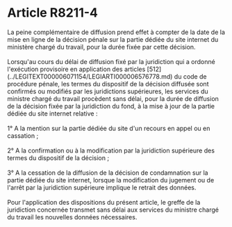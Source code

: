 # Article R8211-4

 

<div align="left">
  La peine complémentaire de diffusion prend effet à compter de la date de la mise en ligne de la décision pénale sur la partie dédiée du site internet du ministère chargé du travail, pour la durée fixée par cette décision. <br /> <br /> Lorsqu'au cours du délai de diffusion fixé par la juridiction qui a ordonné l'exécution provisoire en application des articles [512](../LEGITEXT000006071154/LEGIARTI000006576778.md) du code de procédure pénale, les termes du dispositif de la décision diffusée sont confirmés ou modifiés par les juridictions supérieures, les services du ministre chargé du travail procèdent sans délai, pour la durée de diffusion de la décision fixée par la juridiction du fond, à la mise à jour de la partie dédiée du site internet relative : <br /> <br /> 1° A la mention sur la partie dédiée du site d'un recours en appel ou en cassation ; <br /> <br /> 2° A la confirmation ou à la modification par la juridiction supérieure des termes du dispositif de la décision ; <br /> <br /> 3° A la cessation de la diffusion de la décision de condamnation sur la partie dédiée du site internet, lorsque la modification du jugement ou de l'arrêt par la juridiction supérieure implique le retrait des données. <br /> <br /> Pour l'application des dispositions du présent article, le greffe de la juridiction concernée transmet sans délai aux services du ministre chargé du travail les nouvelles données nécessaires. <br /> <br /> <br /> <br />
